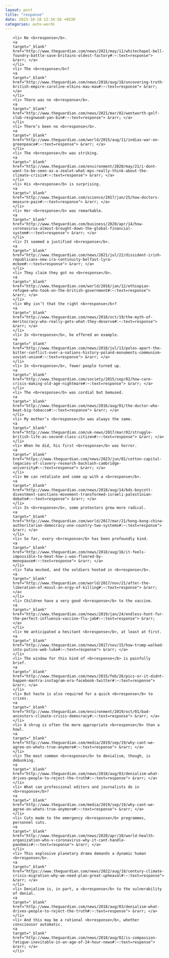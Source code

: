 ```yaml
---
layout: post
title: "response"
date: 2023-10-10 12:34:56 +0530
categories: auto-words
---
```

<ol>

    <li> No <b>response</b>.
    <a 
    target="_blank" 
    href="http://www.theguardian.com/news/2021/may/11/whitechapel-bell-foundry-battle-save-britains-oldest-factory#:~:text=response"> &rarr; </a>
    </li>
    <li> The <b>response</b>?
    <a 
    target="_blank" 
    href="http://www.theguardian.com/news/2016/aug/18/uncovering-truth-british-empire-caroline-elkins-mau-mau#:~:text=response"> &rarr; </a>
    </li>
    <li> There was no <b>response</b>.
    <a 
    target="_blank" 
    href="http://www.theguardian.com/news/2021/mar/02/wentworth-golf-club-reignwood-yan-bin#:~:text=response"> &rarr; </a>
    </li>
    <li> There’s been no <b>response</b>.
    <a 
    target="_blank" 
    href="http://www.theguardian.com/world/2015/aug/11/indias-war-on-greenpeace#:~:text=response"> &rarr; </a>
    </li>
    <li> The <b>response</b> was striking.
    <a 
    target="_blank" 
    href="http://www.theguardian.com/environment/2020/may/21/i-dont-want-to-be-seen-as-a-zealot-what-mps-really-think-about-the-climate-crisis#:~:text=response"> &rarr; </a>
    </li>
    <li> His <b>response</b> is surprising.
    <a 
    target="_blank" 
    href="http://www.theguardian.com/science/2017/jan/25/how-doctors-measure-pain#:~:text=response"> &rarr; </a>
    </li>
    <li> Her <b>response</b> was remarkable.
    <a 
    target="_blank" 
    href="http://www.theguardian.com/business/2020/apr/14/how-coronavirus-almost-brought-down-the-global-financial-system#:~:text=response"> &rarr; </a>
    </li>
    <li> It seemed a justified <b>response</b>.
    <a 
    target="_blank" 
    href="http://www.theguardian.com/news/2021/jul/22/dissident-irish-republicans-new-ira-continuity-belfast-lyra-mckee#:~:text=response"> &rarr; </a>
    </li>
    <li> They claim they got no <b>response</b>.
    <a 
    target="_blank" 
    href="http://www.theguardian.com/world/2016/jan/12/ethiopian-refugee-who-took-on-the-british-government#:~:text=response"> &rarr; </a>
    </li>
    <li> Why isn’t that the right <b>response</b>?
    <a 
    target="_blank" 
    href="http://www.theguardian.com/news/2018/oct/19/the-myth-of-meritocracy-who-really-gets-what-they-deserve#:~:text=response"> &rarr; </a>
    </li>
    <li> In <b>response</b>, he offered an example.
    <a 
    target="_blank" 
    href="http://www.theguardian.com/news/2018/jul/13/poles-apart-the-bitter-conflict-over-a-nations-history-poland-monuments-communism-soviet-union#:~:text=response"> &rarr; </a>
    </li>
    <li> In <b>response</b>, fewer people turned up.
    <a 
    target="_blank" 
    href="http://www.theguardian.com/society/2015/sep/02/how-care-crisis-making-old-age-nightmare#:~:text=response"> &rarr; </a>
    </li>
    <li> The <b>response</b> was cordial but bemused.
    <a 
    target="_blank" 
    href="http://www.theguardian.com/news/2016/aug/01/the-doctor-who-beat-big-tobacco#:~:text=response"> &rarr; </a>
    </li>
    <li> My mother’s <b>response</b> was always the same.
    <a 
    target="_blank" 
    href="http://www.theguardian.com/uk-news/2017/mar/02/struggle-british-life-as-second-class-citizen#:~:text=response"> &rarr; </a>
    </li>
    <li> When he did, his first <b>response</b> was horror.
    <a 
    target="_blank" 
    href="https://www.theguardian.com/news/2023/jun/01/cotton-capital-legacies-of-slavery-research-backlash-cambridge-university#:~:text=response"> &rarr; </a>
    </li>
    <li> We can retaliate and come up with a <b>response</b>.
    <a 
    target="_blank" 
    href="http://www.theguardian.com/news/2018/aug/14/bds-boycott-divestment-sanctions-movement-transformed-israeli-palestinian-debate#:~:text=response"> &rarr; </a>
    </li>
    <li> In <b>response</b>, some protestors grew more radical.
    <a 
    target="_blank" 
    href="http://www.theguardian.com/world/2017/mar/21/hong-kong-china-authoritarian-democracy-one-country-two-systems#:~:text=response"> &rarr; </a>
    </li>
    <li> So far, every <b>response</b> has been profoundly kind.
    <a 
    target="_blank" 
    href="http://www.theguardian.com/news/2018/aug/16/it-feels-impossible-to-beat-how-i-was-floored-by-menopause#:~:text=response"> &rarr; </a>
    </li>
    <li> Taha mocked, and the soldiers hooted in <b>response</b>.
    <a 
    target="_blank" 
    href="http://www.theguardian.com/world/2017/nov/21/after-the-liberation-of-mosul-an-orgy-of-killing#:~:text=response"> &rarr; </a>
    </li>
    <li> Children have a very good <b>response</b> to the vaccine.
    <a 
    target="_blank" 
    href="http://www.theguardian.com/news/2019/jan/24/endless-hunt-for-the-perfect-influenza-vaccine-flu-jab#:~:text=response"> &rarr; </a>
    </li>
    <li> He anticipated a hesitant <b>response</b>, at least at first.
    <a 
    target="_blank" 
    href="http://www.theguardian.com/news/2017/nov/15/how-trump-walked-into-putins-web-luke#:~:text=response"> &rarr; </a>
    </li>
    <li> The window for this kind of <b>response</b> is painfully brief.
    <a 
    target="_blank" 
    href="http://www.theguardian.com/news/2015/feb/26/pics-or-it-didnt-happen-mantra-instagram-era-facebook-twitter#:~:text=response"> &rarr; </a>
    </li>
    <li> But haste is also required for a quick <b>response</b> to crises.
    <a 
    target="_blank" 
    href="http://www.theguardian.com/environment/2019/oct/01/bad-ancestors-climate-crisis-democracy#:~:text=response"> &rarr; </a>
    </li>
    <li> A shrug is often the more appropriate <b>response</b> than a howl.
    <a 
    target="_blank" 
    href="http://www.theguardian.com/media/2019/sep/19/why-cant-we-agree-on-whats-true-anymore#:~:text=response"> &rarr; </a>
    </li>
    <li> The most common <b>response</b> to denialism, though, is debunking.
    <a 
    target="_blank" 
    href="http://www.theguardian.com/news/2018/aug/03/denialism-what-drives-people-to-reject-the-truth#:~:text=response"> &rarr; </a>
    </li>
    <li> What can professional editors and journalists do in <b>response</b>?
    <a 
    target="_blank" 
    href="http://www.theguardian.com/media/2019/sep/19/why-cant-we-agree-on-whats-true-anymore#:~:text=response"> &rarr; </a>
    </li>
    <li> Cuts made to the emergency <b>response</b> programmes, personnel cuts.
    <a 
    target="_blank" 
    href="http://www.theguardian.com/news/2020/apr/10/world-health-organization-who-v-coronavirus-why-it-cant-handle-pandemic#:~:text=response"> &rarr; </a>
    </li>
    <li> This explosive planetary drama demands a dynamic human <b>response</b>.
    <a 
    target="_blank" 
    href="https://www.theguardian.com/news/2022/aug/18/century-climate-crisis-migration-why-we-need-plan-great-upheaval#:~:text=response"> &rarr; </a>
    </li>
    <li> Denialism is, in part, a <b>response</b> to the vulnerability of denial.
    <a 
    target="_blank" 
    href="http://www.theguardian.com/news/2018/aug/03/denialism-what-drives-people-to-reject-the-truth#:~:text=response"> &rarr; </a>
    </li>
    <li> And this may be a rational <b>response</b>, whether consciousor automatic.
    <a 
    target="_blank" 
    href="http://www.theguardian.com/news/2018/aug/02/is-compassion-fatigue-inevitable-in-an-age-of-24-hour-news#:~:text=response"> &rarr; </a>
    </li>